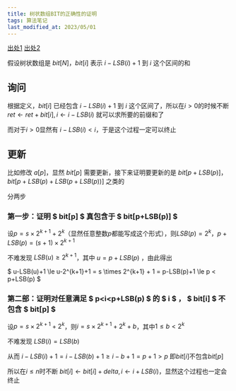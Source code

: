```yaml
---
title: 树状数组BIT的正确性的证明
tags: 算法笔记
last_modified_at: 2023/05/01
---
```


[出处1](https://codeforces.com/blog/entry/77089)
[出处2](https://oi-wiki.org/ds/fenwick/#%E6%A0%91%E7%8A%B6%E6%95%B0%E7%BB%84%E4%B8%8E%E5%85%B6%E6%A0%91%E5%BD%A2%E6%80%81%E7%9A%84%E6%80%A7%E8%B4%A8)

假设树状数组是 $bit[N]$，$bit[i]$ 表示 $i-LSB(i)+1$ 到 $i$ 这个区间的和

## 询问

根据定义，$bit[i]$ 已经包含 $i-LSB(i)+1$ 到 $i$ 这个区间了，所以在$i>0$的时候不断 $ret\leftarrow ret+bit[i], i\leftarrow i-LSB(i)$ 就可以求所要的前缀和了

而对于$i>0$显然有 $i-LSB(i)<i$，于是这个过程一定可以终止

## 更新

比如修改 $a[p]$，显然 $bit[p]$ 需要更新，接下来证明要更新的是 $bit[p+LSB(p)]$，$bit[p+LSB(p)+LSB(p+LSB(p))]$ 之类的

分两步

### 第一步：证明 $ bit[p] $ 真包含于 $ bit[p+LSB(p)] $

设$p=s \times 2^{k+1} + 2^k$（显然任意整数$p$都能写成这个形式），则$LSB(p)=2^k$，$p+LSB(p)=(s+1) \times 2^{k+1}$

不难发现 $LSB(u) \ge 2^{k+1}$，其中 $u=p+LSB(p)$ ，由此得出

$ u-LSB(u)+1 \le u-2^{k+1}+1 = s \times 2^{k+1} + 1 = p-LSB(p)+1 \le p < p+LSB(p) $

### 第二部：证明对任意满足 $ p<i<p+LSB(p) $ 的 $ i $ ， $ bit[i] $ 不包含 $ bit[p] $

设$p=s \times 2^{k+1} + 2^k$，则$i=s \times 2^{k+1}+2^k+b$，其中$1 \le b < 2^k$

不难发现 $LSB(i)=LSB(b)$

从而 $i-LSB(i)+1=i-LSB(b)+1 \geq i-b+1 = p+1 > p$ 即$bit[i]$不包含$bit[p]$

所以在$i \le n$时不断 $bit[i] \leftarrow bit[i] + delta, i\leftarrow i+LSB(i)$，显然这个过程也一定会终止
